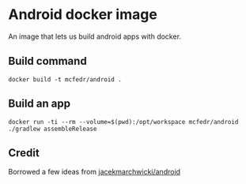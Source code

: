 # Android docker image

An image that lets us build android apps with docker.

## Build command

    docker build -t mcfedr/android .

## Build an app

    docker run -ti --rm --volume=$(pwd):/opt/workspace mcfedr/android ./gradlew assembleRelease

## Credit

Borrowed a few ideas from [jacekmarchwicki/android](https://hub.docker.com/r/jacekmarchwicki/android/)
